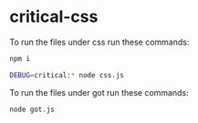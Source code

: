 # critical-css

To run the files under css run these commands:
```sh
npm i 
```
```sh
DEBUG=critical:* node css.js
```

To run the files under got run these commands: 
```sh
node got.js
```
